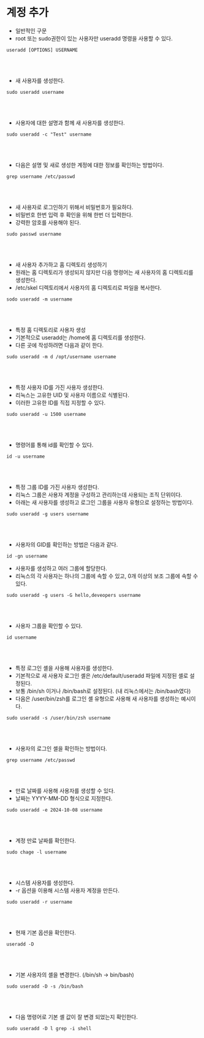 # 계정 추가
- 일반적인 구문 <br>
- root 또는 sudo권한이 있는 사용자만 useradd 명령을 사용할 수 있다.
```
useradd [OPTIONS] USERNAME
```
<br> <br>
- 새 사용자를 생성한다.

```
sudo useradd username
```
<br> <br>
- 사용자에 대한 설명과 함께 새 사용자를 생성한다.

```
sudo useradd -c "Test" username
```
<br> <br>
- 다음은 설명 및 새로 생성한 계정에 대한 정보를 확인하는 방법이다.
```
grep username /etc/passwd
```
<br> <br>
- 새 사용자로 로그인하기 위해서 비밀번호가 필요하다. <br>
- 비밀번호 한번 입력 후 확인을 위해 한번 더 입력한다. <br>
- 강력한 암호를 사용해야 된다.

```
sudo passwd username
```
<br> <br>
- 새 사용자 추가하고 홈 디렉토리 생성하기 <br>
- 원래는 홈 디렉토리가 생성되지 않지만 다음 명령어는 새 사용자의 홈 디렉토리를 생성한다. <br>
- /etc/skel 디렉토리에서 사용자의 홈 디렉토리로 파일을 복사한다.
```
sodo useradd -m username
```
<br> <br>
- 특정 홈 디렉토리로 사용자 생성 <br>
- 기본적으로 useradd는 /home에 홈 디렉토리를 생성한다. <br>
- 다른 곳에 작성하려면 다음과 같이 한다.
```
sudo useradd -m d /opt/username username
```
<br> <br>
- 특정 사용자 ID를 가진 사용자 생성한다. <br>
- 리눅스는 고유한 UID 및 사용자 이름으로 식별된다. <br>
- 이러한 고유한 ID를 직접 지정할 수 있다.
```
sudo useradd -u 1500 username
```
<br> <br>
- 명령어를 통해 id를 확인할 수 있다.
```
id -u username
```
<br> <br>
- 특정 그룹 ID를 가진 사용자 생성한다. <br>
- 리눅스 그룹은 사용자 계정을 구성하고 관리하는데 사용되는 조직 단위이다. <br>
- 아래는 새 사용자를 생성하고 로그인 그룹을 사용자 유형으로 설정하는 방법이다.
```
sudo useradd -g users username
```
<br> <br>
- 사용자의 GID를 확인하는 방법은 다음과 같다.
```
id -gn username
```
- 사용자를 생성하고 여러 그룹에 할당한다. <br>
- 리눅스의 각 사용자는 하나의 그룹에 속할 수 있고, 0개 이상의 보조 그룹에 속할 수 있다.
```
sudo useradd -g users -G hello,deveopers username
```
<br> <br>
- 사용자 그룹을 확인할 수 있다.
```
id username
```
<br> <br>
- 특정 로그인 셸을 사용해 사용자를 생성한다. <br>
- 기본적으로 새 사용자 로그인 셸은 /etc/default/useradd 파일에 지정된 셸로 설정된다. <br>
- 보통 /bin/sh 이거나 /bin/bash로 설정된다. (내 리눅스에서는 /bin/bash였다) <br>
- 다음은 /user/bin/zsh를 로그인 셸 유형으로 사용해 새 사용자를 생성하는 예시이다.
```
sudo useradd -s /user/bin/zsh username
```
<br> <br>
- 사용자의 로그인 셸을 확인하는 방법이다.
```
grep username /etc/passwd
```
<br> <br>
- 만료 날짜를 사용해 사용자를 생성할 수 있다. <br>
- 날짜는 YYYY-MM-DD 형식으로 지정한다.
```
sudo useradd -e 2024-10-08 username
```
<br> <br>
- 계정 만료 날짜를 확인한다.
```
sudo chage -l username
```
<br> <br>
- 시스템 사용자를 생성한다. <br>
- -r 옵션을 이용해 시스템 사용자 계정을 만든다.
```
sudo useradd -r username
```
<br> <br>
- 현재 기본 옵션을 확인한다.
```
useradd -D
```
<br> <br>
- 기본 사용자의 셸을 변경한다. (/bin/sh -> bin/bash)
```
sudo useradd -D -s /bin/bash
```
<br> <br>
- 다음 명령어로 기본 셸 값이 잘 변경 되었는지 확인한다.
```
sudo useradd -D l grep -i shell
```

